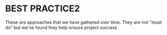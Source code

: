 # BEST PRACTICE2

These are approaches that we have gathered over time. They are not "must do" but we've found they help ensure project success
